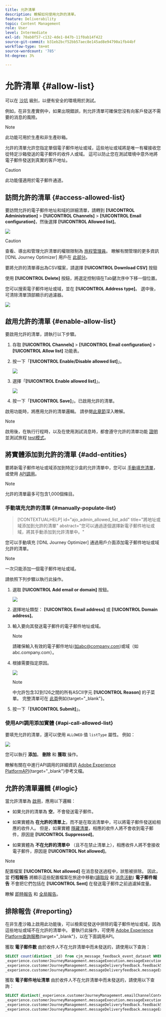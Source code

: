 ```yaml
---
title: 允許清單
description: 瞭解如何使用允許的清單。
feature: Deliverability
topic: Content Management
role: User
level: Intermediate
exl-id: 70ab8f57-c132-4de1-847b-11f0ab14f422
source-git-commit: b31eb2bcf52bb57aec8e145ad8e94790a1fb44bf
workflow-type: tm+mt
source-wordcount: '785'
ht-degree: 3%

---
```


# 允許清單 {#allow-list}

可以在 [沙坑](../administration/sandboxes.md) 級別，以便有安全的環境用於測試。

例如，在非生產實例中，如果出現錯誤，則允許清單可確保您沒有向客戶發送不需要的消息的風險。

>[!NOTE]
>
>此功能可用於生產和非生產砂箱。

允許的清單允許您指定單個電子郵件地址或域，這些地址或域將是唯一有權接收您從特定沙箱發送的電子郵件的收件人或域。 這可以防止您在測試環境中意外地將電子郵件發送到真實的客戶地址。

>[!CAUTION]
>
>此功能僅適用於電子郵件通道。

## 訪問允許的清單 {#access-allowed-list}

要訪問允許的電子郵件地址和域的詳細清單，請轉到 **[!UICONTROL Administration]** > **[!UICONTROL Channels]** > **[!UICONTROL Email configuration]**，然後選擇 **[!UICONTROL Allowed list]**。

![](assets/allow-list-access.png)

>[!CAUTION]
>
>查看、導出和管理允許清單的權限限制為 [旅程管理員](../administration/ootb-product-profiles.md#journey-administrator)。 瞭解有關管理的更多資訊 [!DNL Journey Optimizer] 用戶在 [此部分](../administration/permissions-overview.md)。

要將允許的清單導出為CSV檔案，請選擇 **[!UICONTROL Download CSV]** 按鈕

使用 **[!UICONTROL Delete]** 按鈕，將選定控制項在Tab鍵次序中下移一個位置。

您可以搜索電子郵件地址或域，並在 **[!UICONTROL Address type]**。 選中後，可清除清單頂部顯示的過濾器。

![](assets/allowed-list-filtering-example.png)

## 啟用允許的清單 {#enable-allow-list}

要啟用允許的清單，請執行以下步驟。

1. 存取 **[!UICONTROL Channels]** > **[!UICONTROL Email configuration]** > **[!UICONTROL Allow list]** 功能表。

1. 按一下「**[!UICONTROL Enable/Disable allowed list]**」。

   ![](assets/allow-list-edit.png)

1. 選擇「**[!UICONTROL Enable allowed list]**」。

   ![](assets/allow-list-enable.png)

1. 按一下「**[!UICONTROL Save]**」。已啟用允許的清單。

啟用功能時，將應用允許的清單邏輯。 請參閱[此章節](#logic)深入瞭解。

>[!NOTE]
>
>啟用後，在執行行程時，以及在使用測試消息時，都會遵守允許的清單功能 [證明](../design/preview.md#send-proofs) 並測試旅程 [test模式](../building-journeys/testing-the-journey.md)。

## 將實體添加到允許的清單 {#add-entities}

要將新電子郵件地址或域添加到特定沙盒的允許清單中，您可以 [手動填充清單](#manually-populate-list)，或使用 [API調用](#api-call-allowed-list)。

>[!NOTE]
>
>允許的清單最多可包含1,000個條目。

### 手動填充允許的清單 {#manually-populate-list}

>[!CONTEXTUALHELP]
>id="ajo_admin_allowed_list_add"
>title="將地址或域添加到允許的清單"
>abstract="您可以通過逐個選擇新電子郵件地址或域，將其手動添加到允許清單中。"

您可以手動填充 [!DNL Journey Optimizer] 通過用戶介面添加電子郵件地址或域允許的清單。

>[!NOTE]
>
>一次只能添加一個電子郵件地址或域。

請依照下列步驟以執行此操作。

1. 選取 **[!UICONTROL Add email or domain]** 按鈕。

   ![](assets/allowed-list-add-email.png)

1. 選擇地址類型： **[!UICONTROL Email address]** 或 **[!UICONTROL Domain address]**。

1. 輸入要向其發送電子郵件的電子郵件地址或域。

   >[!NOTE]
   >
   >請確保輸入有效的電子郵件地址(如abc@company.com)或域（如abc.company.com）。

1. 根據需要指定原因。

   ![](assets/allowed-list-add-email-address.png)

   >[!NOTE]
   >
   >中允許包含32到126之間的所有ASCII字元 **[!UICONTROL Reason]** 的子菜單。 完整清單可在 [此頁](https://en.wikipedia.org/wiki/Wikipedia:ASCII#ASCII_printable_characters)例如{target=&quot;_blank&quot;}。

1. 按一下「**[!UICONTROL Submit]**」。

### 使用API調用添加實體 {#api-call-allowed-list}

要填充允許的清單，還可以使用 `ALLOWED` 值 `listType` 屬性。 例如：

![](assets/allow-list-api.png)

您可以執行 **添加**。 **刪除** 和 **獲取** 操作。

瞭解有關在中進行API調用的詳細資訊 [Adobe Experience PlatformAPI](https://experienceleague.adobe.com/docs/experience-platform/landing/platform-apis/api-guide.html){target=&quot;_blank&quot;}參考文檔。

## 允許的清單邏輯 {#logic}

當允許清單為 [啟用](#enable-allow-list)，應用以下邏輯：

* 如果允許的清單為 **空**，不會發送電子郵件。

* 如果實體為 **在允許的清單上**，而不是在取消清單中，可以將電子郵件發送給相應的收件人。 但是，如果實體 [隱藏清單](../reports/suppression-list.md)，相應的收件人將不會收到電子郵件，原因是 **[!UICONTROL Suppressed]**。

* 如果實體為 **不在允許的清單中** （且不在禁止清單上），相應收件人將不會接收電子郵件，原因是 **[!UICONTROL Not allowed]**。

>[!NOTE]
>
>配置檔案 **[!UICONTROL Not allowed]** 在消息發送過程中，狀態被排除。 因此，當 **行程報告** 將顯示這些配置檔案在旅途中移動([讀取段](../building-journeys/read-segment.md) 和 [消息活動](../building-journeys/journeys-message.md)) **電子郵件報告** 不會把它們包括在 **[!UICONTROL Sent]** 在發送電子郵件之前過濾掉度量。
>
>瞭解 [即時報告](../reports/live-report.md) 和 [全局報告](../reports/global-report.md)。

## 排除報告 {#reporting}

在非生產沙箱上啟用此功能後，可以檢索從發送中排除的電子郵件地址或域，因為這些地址或域不在允許的清單中。 要執行此操作，可使用 [Adobe Experience Platform查詢服務](https://experienceleague.adobe.com/docs/experience-platform/query/api/getting-started.html){target=&quot;_blank&quot;}，以在下面調用API。

獲取 **電子郵件數** 由於收件人不在允許清單中而未發送的，請使用以下查詢：

```sql
SELECT count(distinct _id) from cjm_message_feedback_event_dataset WHERE
_experience.customerJourneyManagement.messageExecution.messageExecutionID = '<MESSAGE_EXECUTION_ID>' AND
_experience.customerJourneyManagement.messageDeliveryfeedback.feedbackStatus = 'exclude' AND
_experience.customerJourneyManagement.messageDeliveryfeedback.messageExclusion.reason = 'EmailNotAllowed'
```

獲取 **電子郵件地址清單** 由於收件人不在允許清單中而未發送的，請使用以下查詢：

```sql
SELECT distinct(_experience.customerJourneyManagement.emailChannelContext.address) from cjm_message_feedback_event_dataset WHERE
_experience.customerJourneyManagement.messageExecution.messageExecutionID IS NOT NULL AND
_experience.customerJourneyManagement.messageDeliveryfeedback.feedbackStatus = 'exclude' AND
_experience.customerJourneyManagement.messageDeliveryfeedback.messageExclusion.reason = 'EmailNotAllowed'
```
